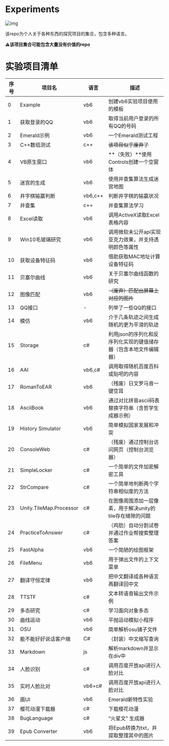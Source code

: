 # Experiments

![img](icon.ico)  

该repo为个人关于各种东西的探究项目的集合，包含多种语言。

**⚠该项目集合可能包含大量没有价值的repo**

# 实验项目清单

| 序号 | 项目名 | 语言 | 描述 |
| ---- | ---------------- | --------- | ------------------------ |
|0|Example|vb6|创建vb6实验项目使用的模板|
|1|获取登录的QQ|vb6|取得当前用户登录的所有QQ的号码|
|2|Emerald示例|vb6|一个Emerald测试工程|
|3|C++数组测试|c++|~~该项目似乎废弃了~~|
|4|VB原生窗口|vb6|**（失败）**使用Controls创建一个空窗体|
|5|迷宫的生成|vb6|使用并查集算法生成迷宫地图|
|6|井字棋输赢判断|vb6,c++|判断井字棋的输赢状况|
|7|并查集|c++|并查集算法学习|
|8|Excel读取|vb6|调用ActiveX读取Excel表格内容|
|9|Win10毛玻璃研究|vb6|调用微软未公开api实现亚克力效果，并支持透明颜色等属性|
|10|获取设备特征码|vb6|借助获取MAC地址计算设备特征码|
|11|贝塞尔曲线|vb6|关于贝塞尔曲线函数的研究|
|12|图像匹配|vb6|~~（废弃）匹配出屏幕上对应的图片~~|
|13|QQ接口|-|列举了一些QQ的接口|
|14|模仿|vb6|介于几条轨迹之间生成随机的更为平滑的轨迹|
|15|Storage|c#|利用json的序列化和反序列化实现的键值储存器（包含本地文件编辑器）|
|16|AAI|vb6,c#|调用取得随机百度百科或贴吧的内容|
|17|RomanToEAR|vb6|（残废）日文罗马音一键空耳|
|18|AsciiBook|vb6|通过对比拼音ascii码表替换字符串（含哲学生成器示例）|
|19|History Simulator|vb6|简单模拟国家发展和冲突|
|20|ConsoleWeb|c#|（残废）通过控制台访问网页（控制台浏览器）|
|21|SimpleLocker|c#|一个简单的文件加密解密工具|
|22|StrCompare|c#|一个简单地判断两个字符串相似度的方法|
|23|Unity.TileMap.Processor|c#|在图像周围添加一层像素，用于解决unity的tile存在缝隙的问题|
|24|PracticeToAnswer|c#|（鸡肋）自动分割试卷并通过作业帮搜索整理答案|
|25|FastAlpha|vb6|一个简陋的绘图框架|
|26|FileMenu|vb6|用于弹出文件的上下文菜单|
|27|翻译守恒定律|vb6|把中文翻译成各种语言再翻译回中文|
|28|TTSTF|c#|文本转语音输出文件示例|
|29|多态研究|c#|学习面向对象多态|
|30|曲线运动|vb6|平抛运动模拟小程序|
|31|OSU|vb6|简单解析osu铺子文件|
|32|能不能好好说话客户端|C#|（封装）中文缩写查询|
|33|Markdown|js|解析markdown并显示在div中|
|34|人脸识别|c#|调用百度开放api进行人脸对比|
|35|实时人脸比对|vb6+c#|调用百度开放api进行人脸对比|
|36|画UI|vb6|Emerald新特性实验|
|37|樱花动漫下载器|c#|下载樱花动漫|
|38|BugLanguage|c#|“火星文” 生成器|
|39|Epub Converter|vb6|将Epub转换为txt，并提取整理其中的图片|